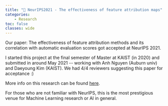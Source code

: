 ```yaml
---
title: "🎉 NeurIPS2021 - The effectiveness of feature attribution maps"
categories: 
    - Research
toc: false
classes: wide
---
```


Our paper: The effectiveness of feature attribution methods and its correlation with automatic evaluation scores got accepted at NeurIPS 2021.

I started this project at the final semester of Master at KAIST (in 2020) and submitted in around May 2021 -- working with Anh Nguyen (Auburn univ) and Daeyoung Kim (KAIST). We had 4/4 reviewers suggesting this paper for acceptance :) 

More info on this research can be found [here](https://twitter.com/anh_ng8/status/1399778101773561858).

For those who are not familiar with NeurIPS, this is the most prestigious venue for Machine Learning research or AI in general. 
